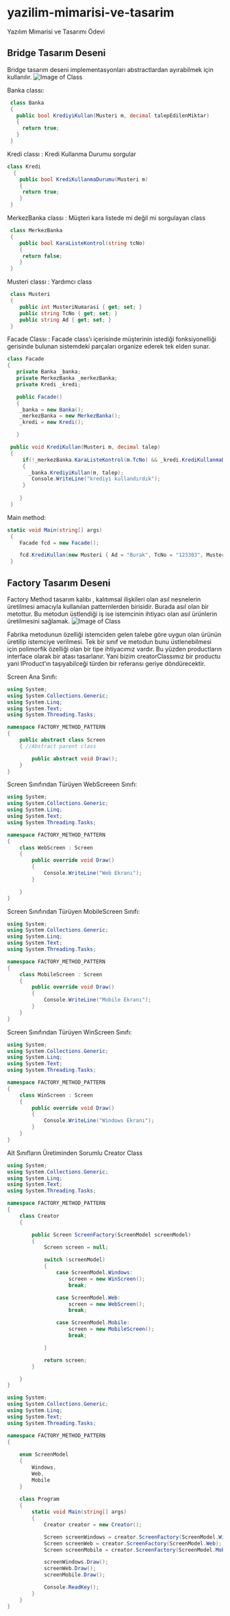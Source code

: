 # yazilim-mimarisi-ve-tasarim
Yazılım Mimarisi ve Tasarımı Ödevi
## Bridge Tasarım Deseni
Bridge tasarım deseni implementasyonları abstractlardan ayırabilmek için kullanılır.
![Image of Class](https://github.com/sametbilim/yazilim-mimarisi-tasarim/blob/master/bridge.png)

Banka classı:
```.cs
 class Banka
 {
   public bool KrediyiKullan(Musteri m, decimal talepEdilenMiktar)
   {
     return true;
   }
 }
```
Kredi classı : Kredi Kullanma Durumu sorgular
```.cs
class Kredi
  {
    public bool KrediKullanmaDurumu(Musteri m)
    {
     return true;
    }
 }
```

MerkezBanka classı : Müşteri kara listede mi değil mi sorgulayan class
```.cs
 class MerkezBanka
 {
    public bool KaraListeKontrol(string tcNo)
    {
     return false;
    }
 }

```

Musteri classı : Yardımcı class

```.cs
 class Musteri
 {
    public int MusteriNumarasi { get; set; }
    public string TcNo { get; set; }
    public string Ad { get; set; }
 }
```

Facade Classı : Facade class’ı içerisinde müşterinin istediği fonksiyonelliği gerisinde bulunan sistemdeki parçaları organize ederek tek elden sunar.


```.cs
class Facade
{
   private Banka _banka;
   private MerkezBanka _merkezBanka;
   private Kredi _kredi;

   public Facade()
   {
    _banka = new Banka();
    _merkezBanka = new MerkezBanka();
    _kredi = new Kredi();

   }

 public void KrediKullan(Musteri m, decimal talep)
 {
     if(!_merkezBanka.KaraListeKontrol(m.TcNo) && _kredi.KrediKullanmaDurumu(m))
     {
       _banka.KrediyiKullan(m, talep);
        Console.WriteLine("krediyi kullandırdık");
     }
 
    }
 }
```
 Main method:
 
```.cs
static void Main(string[] args)
 {
    Facade fcd = new Facade();

    fcd.KrediKullan(new Musteri { Ad = "Burak", TcNo = "123303", MusteriNumarasi = 4234242 },1000) ;
 }
```
## Factory Tasarım Deseni
Factory Method tasarım kalıbı , kalıtımsal ilişkileri olan asıl nesnelerin üretilmesi amacıyla kullanılan patternlerden birisidir. Burada asıl olan bir metottur. Bu metodun üstlendiği iş ise istemcinin ihtiyacı olan asıl ürünlerin üretilmesini sağlamak.
![Image of Class](https://github.com/sametbilim/yazilim-mimarisi-tasarim/blob/master/factory.png)

Fabrika metodunun özelliği istemciden gelen talebe göre uygun olan ürünün üretilip istemciye verilmesi. Tek bir sınıf ve metodun bunu üstlenebilmesi için polimorfik özelliği olan bir tipe ihtiyacımız vardır. Bu yüzden productların interface olarak bir atası tasarlanır. Yani bizim creatorClassımız bir productu yani IProduct’ın taşıyabilceği türden bir referansı geriye döndürecektir.

Screen Ana Sınıfı:
```.cs
using System;
using System.Collections.Generic;
using System.Linq;
using System.Text;
using System.Threading.Tasks;

namespace FACTORY_METHOD_PATTERN
{
    public abstract class Screen
    { //Abstract parent class

        public abstract void Draw();
    }
}
```

Screen Sınıfından Türüyen WebScreeen Sınıfı:
```.cs
using System;
using System.Collections.Generic;
using System.Linq;
using System.Text;
using System.Threading.Tasks;

namespace FACTORY_METHOD_PATTERN
{
    class WebScreen : Screen
    {
        public override void Draw()
        {
            Console.WriteLine("Web Ekranı");
        }

    }
}

```

Screen Sınıfından Türüyen MobileScreen Sınıfı:
```.cs
using System;
using System.Collections.Generic;
using System.Linq;
using System.Text;
using System.Threading.Tasks;

namespace FACTORY_METHOD_PATTERN
{
    class MobileScreen : Screen
    {
        public override void Draw()
        {
            Console.WriteLine("Mobile Ekranı");
        }
    }
}

```


Screen Sınıfından Türüyen WinScreen Sınıfı:

```.cs
using System;
using System.Collections.Generic;
using System.Linq;
using System.Text;
using System.Threading.Tasks;

namespace FACTORY_METHOD_PATTERN
{
    class WinScreen : Screen
    {
        public override void Draw()
        {
            Console.WriteLine("Windows Ekranı");
        }
    }
}

```



Alt Sınıfların Üretiminden Sorumlu Creator Class
```.cs
using System;
using System.Collections.Generic;
using System.Linq;
using System.Text;
using System.Threading.Tasks;

namespace FACTORY_METHOD_PATTERN
{
    class Creator
    {

        public Screen ScreenFactory(ScreenModel screenModel)
        {
            Screen screen = null;

            switch (screenModel)
            {
                case ScreenModel.Windows:
                    screen = new WinScreen();
                    break;

                case ScreenModel.Web:
                    screen = new WebScreen();
                    break;

                case ScreenModel.Mobile:
                    screen = new MobileScreen();
                    break;

            }

            return screen;
        }

    }
}

```


```.cs
using System;
using System.Collections.Generic;
using System.Linq;
using System.Text;
using System.Threading.Tasks;

namespace FACTORY_METHOD_PATTERN
{
 
    enum ScreenModel
    {
        Windows,
        Web,
        Mobile
    }
    
    class Program
    {
        static void Main(string[] args)
        {
            Creator creator = new Creator();

            Screen screenWindows = creator.ScreenFactory(ScreenModel.Windows);
            Screen screenWeb = creator.ScreenFactory(ScreenModel.Web);
            Screen screenMobile = creator.ScreenFactory(ScreenModel.Mobile);

            screenWindows.Draw();
            screenWeb.Draw();
            screenMobile.Draw();

            Console.ReadKey();
        }
    }
}

```
